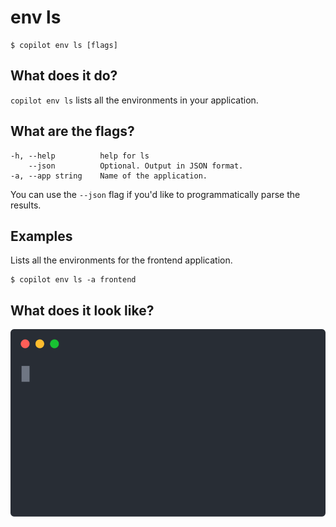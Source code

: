 # env ls
```console
$ copilot env ls [flags]
```

## What does it do?
`copilot env ls` lists all the environments in your application.

## What are the flags?
```
-h, --help          help for ls
    --json          Optional. Output in JSON format.
-a, --app string    Name of the application.
```
You can use the `--json` flag if you'd like to programmatically parse the results.

## Examples
Lists all the environments for the frontend application.
```console
$ copilot env ls -a frontend
```

## What does it look like?

![Running copilot env ls](https://raw.githubusercontent.com/kohidave/copilot-demos/master/env-ls.svg?sanitize=true)